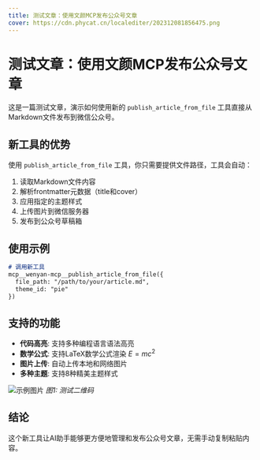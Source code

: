 ```yaml
---
title: 测试文章：使用文颜MCP发布公众号文章
cover: https://cdn.phycat.cn/localediter/202312081856475.png
---
```


# 测试文章：使用文颜MCP发布公众号文章

这是一篇测试文章，演示如何使用新的 `publish_article_from_file` 工具直接从Markdown文件发布到微信公众号。

## 新工具的优势

使用 `publish_article_from_file` 工具，你只需要提供文件路径，工具会自动：

1. 读取Markdown文件内容
2. 解析frontmatter元数据（title和cover）
3. 应用指定的主题样式
4. 上传图片到微信服务器
5. 发布到公众号草稿箱

## 使用示例

```markdown
# 调用新工具
mcp__wenyan-mcp__publish_article_from_file({
  file_path: "/path/to/your/article.md",
  theme_id: "pie"
})
```

## 支持的功能

- **代码高亮**: 支持多种编程语言语法高亮
- **数学公式**: 支持LaTeX数学公式渲染 $E=mc^2$
- **图片上传**: 自动上传本地和网络图片
- **多种主题**: 支持8种精美主题样式

![示例图片](https://cdn.phycat.cn/localediter/202312081856475.png)
*图1: 测试二维码*

## 结论

这个新工具让AI助手能够更方便地管理和发布公众号文章，无需手动复制粘贴内容。
